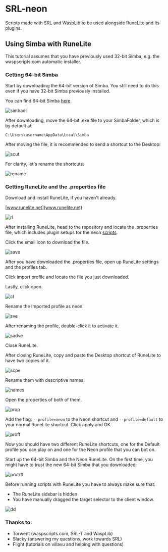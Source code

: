 # SRL-neon

Scripts made with SRL and WaspLib to be used alongside RuneLite and its plugins.

## Using Simba with RuneLite

This tutorial assumes that you have previously used 32-bit Simba, e.g. the waspscripts.com automatic installer.

### Getting 64-bit Simba

Start by downloading the 64-bit version of Simba. You still need to do this even if you have 32-bit Simba previously installed.

You can find 64-bit Simba [here](https://github.com/Villavu/Simba/releases/tag/simba1400-release).

![simbadl](https://i.imgur.com/D2zMG7E.png)

After downloading, move the 64-bit .exe file to your SimbaFolder, which is by default at:

`C:\Users\username\AppData\Local\Simba`

After moving the file, it is recommended to send a shortcut to the Desktop:

![scut](https://i.imgur.com/J21Mxrn.png)

For clarity, let's rename the shortcuts:

![rename](https://i.imgur.com/ev6e4jn.png)

### Getting RuneLite and the .properties file

Download and install RuneLite, if you haven't already.

[www.runelite.net](www.runelite.net)

![rl](https://i.imgur.com/jVeUqY3.png)

After installing RuneLite, head to the repository and locate the .properties file, which includes plugin setups for the neon [scripts](https://github.com/jsqw/SRL-neon).

Click the small icon to download the file.

![save](https://i.imgur.com/xGs9WrW.png)

After you have downloaded the .properties file, open up RuneLite settings and the profiles tab.

Click import profile and locate the file you just downloaded.

Lastly, click open.

![cl](https://i.imgur.com/11M31kW.png)

Rename the Imported profile as neon.

![sve](https://i.imgur.com/iDGKZUW.png)

After renaming the profile, double-click it to activate it.

![sadve](https://i.imgur.com/mBv50VN.png)

Close RuneLite.

After closing RuneLite, copy and paste the Desktop shortcut of RuneLite to have two copies of it.

![scpe](https://i.imgur.com/mjvGHXq.png)

Rename them with descriptive names.

![names](https://i.imgur.com/VZ9OjuL.png)

Open the properties of both of them.

![prop](https://i.imgur.com/JEqq9lp.png)

Add the flag: `--profile=neon` to the Neon shortcut and `--profile=default` to your normal RuneLite shortcut. Click apply and OK.

![proff](https://i.imgur.com/yy7kdTI.png)

Now you should have two different RuneLite shortcuts, one for the Default profile you can play on and one for the Neon profile that you can bot on.

Start up the 64-bit Simba and the Neon RuneLite. On the first time, you might have to trust the new 64-bit Simba that you downloaded:

![protrff](https://i.imgur.com/V8BYEr6.png)

Before running scripts with RuneLite you have to always make sure that:

- The RuneLite sidebar is hidden
- You have manually dragged the target selector to the client window.

![dd](https://i.imgur.com/4GxwF4U.png)

### Thanks to:

- Torwent (waspscripts.com, SRL-T and WaspLib)
- Slacky (answering my questions, work towards SRL)
- Flight (tutorials on villavu and helping with questions)
